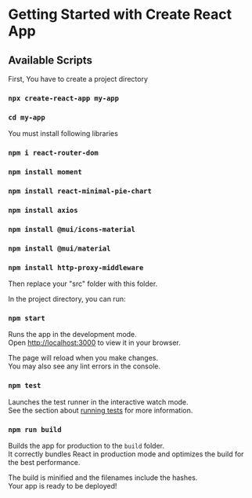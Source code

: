 # Getting Started with Create React App

## Available Scripts

First, You have to create a project directory
### `npx create-react-app my-app`
### `cd my-app`

You must install following libraries
### `npm i react-router-dom`
### `npm install moment`
### `npm install react-minimal-pie-chart`
### `npm install axios`
### `npm install @mui/icons-material`
### `npm install @mui/material`
### `npm install http-proxy-middleware`


Then replace your "src" folder with this folder.

In the project directory, you can run:
### `npm start`

Runs the app in the development mode.\
Open [http://localhost:3000](http://localhost:3000) to view it in your browser.

The page will reload when you make changes.\
You may also see any lint errors in the console.

### `npm test`

Launches the test runner in the interactive watch mode.\
See the section about [running tests](https://facebook.github.io/create-react-app/docs/running-tests) for more information.

### `npm run build`

Builds the app for production to the `build` folder.\
It correctly bundles React in production mode and optimizes the build for the best performance.

The build is minified and the filenames include the hashes.\
Your app is ready to be deployed!
